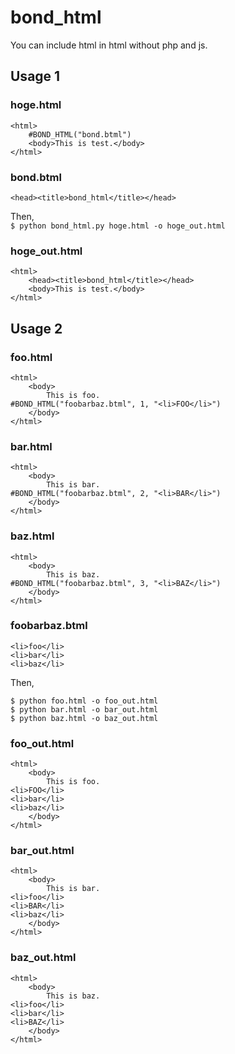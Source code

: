 # bond_html
You can include html in html without php and js.
## Usage 1
### hoge.html
```
<html>
	#BOND_HTML("bond.btml")
	<body>This is test.</body>
</html>
```
### bond.btml
```
<head><title>bond_html</title></head>
```  
Then,  
```$ python bond_html.py hoge.html -o hoge_out.html```
### hoge_out.html
```
<html>
	<head><title>bond_html</title></head>
	<body>This is test.</body>
</html>
```
## Usage 2
### foo.html
```
<html>
	<body>
		This is foo.
#BOND_HTML("foobarbaz.btml", 1, "<li>FOO</li>")
	</body>
</html>
```
### bar.html
```
<html>
	<body>
		This is bar.
#BOND_HTML("foobarbaz.btml", 2, "<li>BAR</li>")
	</body>
</html>
```
### baz.html
```
<html>
	<body>
		This is baz.
#BOND_HTML("foobarbaz.btml", 3, "<li>BAZ</li>")
	</body>
</html>
```
### foobarbaz.btml
```
<li>foo</li>
<li>bar</li>
<li>baz</li>
```  
Then,  
```
$ python foo.html -o foo_out.html
$ python bar.html -o bar_out.html
$ python baz.html -o baz_out.html
```
### foo_out.html
```
<html>
	<body>
		This is foo.
<li>FOO</li>
<li>bar</li>
<li>baz</li>
	</body>
</html>
```
### bar_out.html
```
<html>
	<body>
		This is bar.
<li>foo</li>
<li>BAR</li>
<li>baz</li>
	</body>
</html>
```
### baz_out.html
```
<html>
	<body>
		This is baz.
<li>foo</li>
<li>bar</li>
<li>BAZ</li>
	</body>
</html>
```
